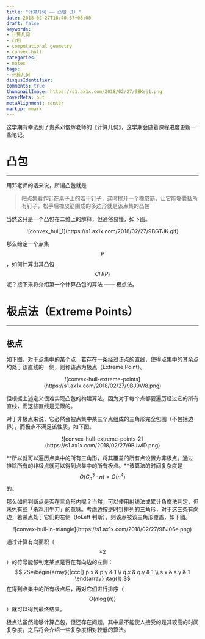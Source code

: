 ```yaml
---
title: "计算几何 —— 凸包（1）"
date: 2018-02-27T16:40:37+08:00
draft: false
keywords:
- 计算几何
- 凸包
- computational geometry
- convex hull
categories:
- notes
tags:
- 计算几何
disqusIdentifier: 
comments: true
thumbnailImage: https://s1.ax1x.com/2018/02/27/9BKsj1.png
coverMeta: out
metaAlignment: center
markup: mmark
---
```


这学期有幸选到了贵系邓俊辉老师的《计算几何》，这学期会随着课程进度更新一些笔记。

<!--more-->



# 凸包

---



用邓老师的话来说，所谓凸包就是

> 把点集看作钉在桌子上的若干钉子，这时撑开一个橡皮筋，让它能够囊括所有钉子，松手后橡皮筋围成的多边形就是该点集的凸包

当然这只是一个凸包在二维上的解释，但通俗易懂，如下图。

<center>![convex_hull_1](https://s1.ax1x.com/2018/02/27/9BGTJK.gif)</center>

那么给定一个点集 $$P$$，如何计算出其凸包 $$CH(P)$$ 呢？接下来将介绍第一个计算凸包的算法 —— 极点法。



# 极点法（Extreme Points）

---

## 极点

如下图，对于点集中的某个点，若存在一条经过该点的直线，使得点集中的其余点均处于该直线的一侧，则称该点为极点（Extreme Point）。

<center>![convex-hull-extreme-points](https://s1.ax1x.com/2018/02/27/9BJ9W8.png)</center>

但根据上述定义很难实现凸包的构建算法，因为对于每个点都要遍历经过它的所有直线，而这些直线是无限的。

对于非极点来说，它必然会被点集中某三个点组成的三角形完全包围（不包括边界），而极点不满足该性质，如下图。

<center>![convex-hull-extreme-points-2](https://s1.ax1x.com/2018/02/27/9BJwlD.png)</center>

**所以就可以遍历点集中的所有三角形，将其覆盖的所有点设置为非极点。通过排除所有的非极点就可以得到点集中的所有极点。**该算法的时间复杂度是 $$O(C_{n}^{3}\cdot n)=O(n^4)$$ 的。

那么如何判断点是否在三角形内呢？当然，可以使用射线法或累计角度法判定，但未免有些「杀鸡用牛刀」的意味。考虑边按逆时针排列的三角形，对于这三条有向边，若某点处于它们的左侧（toLeft 判断），则该点被该三角形覆盖，如下图。

<center>![convex-hull-in-triangle](https://s1.ax1x.com/2018/02/27/9BJ06e.png)</center>

通过计算有向面积（$$\times 2$$）的符号能够判定某点是否在有向边的左侧：
$$
2S=\begin{array}{|ccc|}
   p.x & p.y & 1 \\
   q.x & q.y & 1 \\
   s.x & s.y & 1
  \end{array}  \tag{1}
$$
在得到点集中的所有极点后，再对它们进行排序（$$O(n\log(n))$$）就可以得到最终结果。

极点法虽然能够计算凸包，但还存在问题，其中最不能使人接受的是其较高的时间复杂度，之后将会介绍一些复杂度相对较低的算法。
